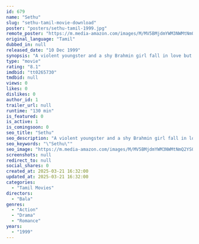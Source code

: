 ```yaml
---
id: 679
name: "Sethu"
slug: "sethu-tamil-movie-download"
poster: "posters/sethu-tamil-1999.jpg"
remote_poster: "https://m.media-amazon.com/images/M/MV5BMjdmYWM3NWMtNmQ2YS00ODRmLWIzOGEtYTg0ZjlhNmM0MTVlXkEyXkFqcGdeQXVyODE0NjUxNzY@._V1_SX300.jpg"
original_language: "Tamil"
dubbed_in: null
released_date: "10 Dec 1999"
synopsis: "A violent youngster and a shy Brahmin girl fall in love but tragedy intervenes when the youngster is brain-damaged following a fight."
type: "movie"
rating: "8.1"
imdbid: "tt0265730"
tmdbid: null
views: 0
likes: 0
dislikes: 0
author_id: 1
trailer_url: null
runtime: "130 min"
is_featured: 0
is_active: 1
is_comingsoon: 0
seo_title: "Sethu"
seo_description: "A violent youngster and a shy Brahmin girl fall in love but tragedy intervenes when the youngster is brain-damaged following a fight."
seo_keywords: "\"Sethu\""
seo_image: "https://m.media-amazon.com/images/M/MV5BMjdmYWM3NWMtNmQ2YS00ODRmLWIzOGEtYTg0ZjlhNmM0MTVlXkEyXkFqcGdeQXVyODE0NjUxNzY@._V1_SX300.jpg"
screenshots: null
redirect_to: null
social_shares: 0
created_at: 2025-03-21 16:32:00
updated_at: 2025-03-21 16:32:00
categories:
  - "Tamil Movies"
directors:
  - "Bala"
genres:
  - "Action"
  - "Drama"
  - "Romance"
years:
  - "1999"
---
```

